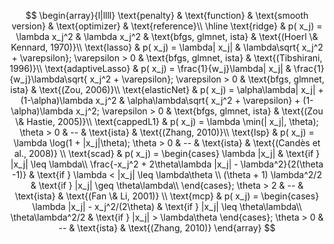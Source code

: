 $$
\begin{array}{l|llll}
\text{penalty} & \text{function} & \text{smooth version} & \text{optimizer} & \text{reference}\\
\hline
\text{ridge} & p( x_j) = \lambda x_j^2 & \lambda x_j^2 & \text{bfgs, glmnet, ista} & \text{(Hoerl \& Kennard, 1970)}\\
\text{lasso} & p( x_j) = \lambda| x_j| & \lambda\sqrt{ x_j^2 + \varepsilon}; \varepsilon > 0 & \text{bfgs, glmnet, ista} & \text{(Tibshirani, 1996)}\\
\text{adaptiveLasso} & p( x_j) = \frac{1}{w_j}\lambda| x_j| & \frac{1}{w_j}\lambda\sqrt{ x_j^2 + \varepsilon}; \varepsilon > 0 & \text{bfgs, glmnet, ista} & \text{(Zou, 2006)}\\
\text{elasticNet} & p( x_j) = \alpha\lambda| x_j| + (1-\alpha)\lambda x_j^2 & \alpha\lambda\sqrt{ x_j^2 + \varepsilon} + (1-\alpha)\lambda x_j^2; \varepsilon > 0 & \text{bfgs, glmnet, ista} & \text{(Zou \& Hastie, 2005)}\\
\text{cappedL1} & p( x_j) = \lambda \min(| x_j|, \theta); \theta > 0 & -- & \text{ista} & \text{(Zhang, 2010)}\\
\text{lsp} & p( x_j) = \lambda \log(1 + |x_j|\theta); \theta > 0 & -- & \text{ista} & \text{(Candès et al., 2008)} \\
\text{scad} & p( x_j) = \begin{cases}
\lambda |x_j| & \text{if } |x_j| \leq \lambda\\
\frac{-x_j^2 + 2\theta\lambda |x_j| - \lambda^2}{2(\theta -1)} & \text{if } \lambda < |x_j| \leq \lambda\theta \\
(\theta + 1) \lambda^2/2 & \text{if } |x_j| \geq \theta\lambda\\
\end{cases}; \theta > 2 & -- & \text{ista} & \text{(Fan \& Li, 2001)} \\
\text{mcp} & p( x_j) = 
\begin{cases}
\lambda |x_j| - x_j^2/(2\theta) & \text{if } |x_j| \leq \theta\lambda\\
\theta\lambda^2/2 & \text{if } |x_j| > \lambda\theta
\end{cases}; \theta > 0 & -- & \text{ista} & \text{(Zhang, 2010)}
\end{array}
$$
